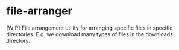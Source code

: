 # file-arranger
[WIP] File arrangement utility for arranging specific files in specific directories. E.g. we download many types of files in the downloads directory.
